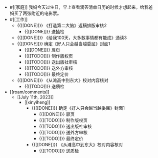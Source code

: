 - #[[家庭]] 我妈今天过生日，早上查看滴答清单日历的时候才想起来。给我爸妈买了两张附近的电影票。
- #[[工作]]
    - {{[[DONE]]}} 《打造第二大脑》返稿排版审核2
        - {{[[DONE]]}} 送抽检
    - {{[[DONE]]}} 《给我100天，大多数事情都有能成》通读3 
    - {{[[DONE]]}} 确定《好人只会越当越委屈》封面1
        - {{[[DONE]]}} 扉页
        - {{[[TODO]]}} 制作版权页
        - {{[[TODO]]}} 送出版社审核
        - {{[[TODO]]}} 送外方审核
        - {{[[TODO]]}} 最终定价
    - {{[[DONE]]}} 《从滩高中到东大》校对内容核对
        - {{[[TODO]]}} 送质检
- [[roam/comments]]
    - [[July 11th, 2023]]
        - [[xinyiheng]]
            - {{[[DONE]]}} 确定《好人只会越当越委屈》封面1
                - {{[[DONE]]}} 扉页
                - {{[[TODO]]}} 制作版权页
                - {{[[TODO]]}} 送出版社审核
                - {{[[TODO]]}} 送外方审核
                - {{[[TODO]]}} 最终定价
            - {{[[DONE]]}} 《从滩高中到东大》校对内容核对
                - {{[[TODO]]}} 送质检
